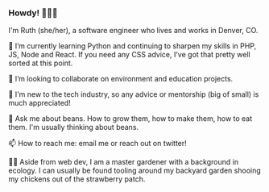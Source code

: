 ### Howdy! 👋👩‍💻
I'm Ruth (she/her), a software engineer who lives and works in Denver, CO.

🌱 
I’m currently learning Python and continuing to sharpen my skills in PHP, JS, Node and React. If you need any CSS advice, I've got that pretty well sorted at this point.

👯 
I’m looking to collaborate on environment and education projects.

🤔
I'm new to the tech industry, so any advice or mentorship (big of small) is much appreciated!

💬
Ask me about beans. How to grow them, how to make them, how to eat them. I'm usually thinking about beans.

📫
How to reach me: email me or reach out on twitter!

👩‍🌾
Aside from web dev, I am a master gardener with a background in ecology. I can usually be found tooling around my backyard garden shooing my chickens out of the strawberry patch.
